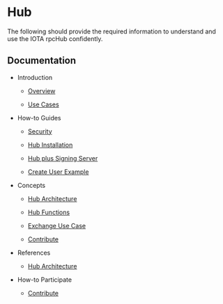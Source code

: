 
# Hub

The following should provide the required information to understand and use the IOTA rpcHub confidently.

## Documentation
- Introduction
    - [Overview](introduction/overview.md)
    
    - [Use Cases](introduction/usecases.md)
    
- How-to Guides
    - [Security](how-to-guides/security.md)
    
    - [Hub Installation](how-to-guides/simple-install.md)
       
    - [Hub plus Signing Server](how-to-guides/signing-server.md)
    
    - [Create User Example](how-to-guides/create-user.md)
    
- Concepts
    - [Hub Architecture](concepts/architecture.md)
    
    - [Hub Functions](concepts/components.md)
    
    - [Exchange Use Case](concepts/exchange-implementation.md)

    - [Contribute](concepts/contribution.md)
- References
    - [Hub Architecture](references/reference.md)
- How-to Participate 
    - [Contribute](knowledgebase/contribute.md)
